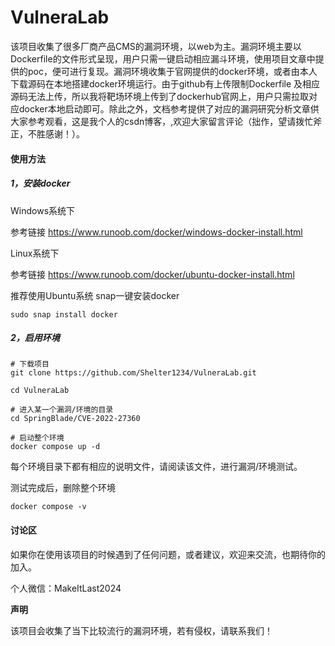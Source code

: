 # VulneraLab
  该项目收集了很多厂商产品CMS的漏洞环境，以web为主。漏洞环境主要以Dockerfile的文件形式呈现，用户只需一键启动相应漏斗环境，使用项目文章中提供的poc，便可进行复现。漏洞环境收集于官网提供的docker环境，或者由本人下载源码在本地搭建docker环境运行。由于github有上传限制Dockerfile 及相应源码无法上传，所以我将靶场环境上传到了dockerhub官网上，用户只需拉取对应docker本地启动即可。除此之外，文档参考提供了对应的漏洞研究分析文章供大家参考观看，这是我个人的csdn博客，,欢迎大家留言评论（拙作，望请拨忙斧正，不胜感谢！）。






#### 使用方法

##### 1，安装docker

Windows系统下

参考链接 https://www.runoob.com/docker/windows-docker-install.html

Linux系统下

参考链接 https://www.runoob.com/docker/ubuntu-docker-install.html

推荐使用Ubuntu系统 snap一键安装docker

```
sudo snap install docker
```

##### 2，启用环境

```
# 下载项目
git clone https://github.com/Shelter1234/VulneraLab.git

cd VulneraLab

# 进入某一个漏洞/环境的目录
cd SpringBlade/CVE-2022-27360

# 启动整个环境
docker compose up -d
```

每个环境目录下都有相应的说明文件，请阅读该文件，进行漏洞/环境测试。

测试完成后，删除整个环境

```
docker compose -v
```

#### 讨论区

如果你在使用该项目的时候遇到了任何问题，或者建议，欢迎来交流，也期待你的加入。

个人微信：MakeItLast2024



**声明**

该项目会收集了当下比较流行的漏洞环境，若有侵权，请联系我们！
